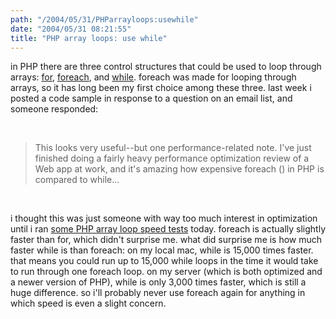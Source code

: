 ```yaml
---
path: "/2004/05/31/PHParrayloops:usewhile" 
date: "2004/05/31 08:21:55" 
title: "PHP array loops: use while" 
---
```

<p>in PHP there are three control structures that could be used to loop through arrays: <a href="http://php.net/for">for</a>, <a href="http://php.net/foreach">foreach</a>, and <a href="http://php.net/while">while</a>. foreach was made for looping through arrays, so it has long been my first choice among these three. last week i posted a code sample in response to a question on an email list, and someone responded:</p><br><blockquote>This looks very useful--but one performance-related note. I've just finished doing a fairly heavy performance optimization review of a Web app at work, and it's amazing how expensive foreach () in PHP is compared to while...</blockquote><br><p>i thought this was just someone with way too much interest in optimization until i ran <a href="http://www.randomchaos.com/geek/loops.php">some PHP array loop speed tests</a> today. foreach is actually slightly faster than for, which didn't surprise me. what did surprise me is how much faster while is than foreach: on my local mac, while is 15,000 times faster. that means you could run up to 15,000 while loops in the time it would take to run through one foreach loop. on my server (which is both optimized and a newer version of PHP), while is only 3,000 times faster, which is still a huge difference. so i'll probably never use foreach again for anything in which speed is even a slight concern.</p>